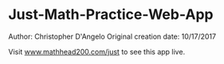 # Just-Math-Practice-Web-App

Author: Christopher D'Angelo
Original creation date: 10/17/2017

Visit www.mathhead200.com/just to see this app live.
